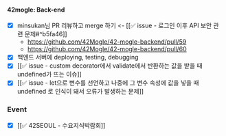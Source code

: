 #### 42mogle: Back-end
- [x] minsukan님 PR 리뷰하고 merge 하기 <- [[✅ issue - 로그인 이후 API 보안 관련 문제#^b5fa46]]
	- https://github.com/42Mogle/42-mogle-backend/pull/59
	- https://github.com/42Mogle/42-mogle-backend/pull/60
- [x] 백엔드 서버에 deploying, testing, debugging
- [x] [[✅ issue - custom decorator에서 validate에서 반환하는 값을 받을 때 undefined가 뜨는 이슈]]
- [x] [[✅ issue - let으로 변수를 선언하고 나중에 그 변수 속성에 값을 넣을 때 undefined 로 인식이 돼서 오류가 발생하는 문제]]

### Event
- [x] [[✅ 42SEOUL - 수요지식박람회]]

